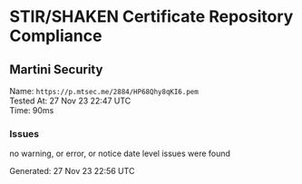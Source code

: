 # STIR/SHAKEN Certificate Repository Compliance

## Martini Security

Name: `https://p.mtsec.me/2884/HP68Qhy8qKI6.pem`\
Tested At: 27 Nov 23 22:47 UTC\
Time: 90ms

### Issues

no warning, or error, or notice date level issues were found

Generated: 27 Nov 23 22:56 UTC